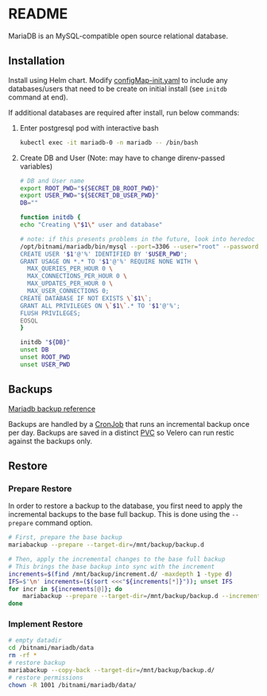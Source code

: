 # README

MariaDB is an MySQL-compatible open source relational database.

## Installation

Install using Helm chart. Modify [configMap-init.yaml](configMap-init.yaml) to include any
databases/users that need to be create on initial install (see `initdb` command at end).

If additional databases are required after install, run below commands:

1. Enter postgresql pod with interactive bash

   ```sh
   kubectl exec -it mariadb-0 -n mariadb -- /bin/bash
   ```

2. Create DB and User (Note: may have to change direnv-passed variables)

   ```sh
   # DB and User name
   export ROOT_PWD="${SECRET_DB_ROOT_PWD}"
   export USER_PWD="${SECRET_DB_USER_PWD}"
   DB=""

   function initdb {
   echo "Creating \"$1\" user and database"

   # note: if this presents problems in the future, look into heredoc indentations
   /opt/bitnami/mariadb/bin/mysql --port=3306 --user="root" --password="$ROOT_PWD" -v <<EOSQL
   CREATE USER '$1'@'%' IDENTIFIED BY '$USER_PWD';
   GRANT USAGE ON *.* TO '$1'@'%' REQUIRE NONE WITH \
     MAX_QUERIES_PER_HOUR 0 \
     MAX_CONNECTIONS_PER_HOUR 0 \
     MAX_UPDATES_PER_HOUR 0 \
     MAX_USER_CONNECTIONS 0;
   CREATE DATABASE IF NOT EXISTS \`$1\`;
   GRANT ALL PRIVILEGES ON \`$1\`.* TO '$1'@'%';
   FLUSH PRIVILEGES;
   EOSQL
   }

   initdb "${DB}"
   unset DB
   unset ROOT_PWD
   unset USER_PWD
   ```

## Backups

[Mariadb backup reference](https://mariadb.com/kb/en/incremental-backup-and-restore-with-mariabackup/)

Backups are handled by a [CronJob](cronjob-backup.yaml) that runs an incremental backup once per
day. Backups are saved in a distinct [PVC](pvc.yaml) so Velero can run restic against the backups
only.

## Restore

### Prepare Restore

In order to restore a backup to the database, you first need to apply the incremental backups to the
base full backup. This is done using the `--prepare` command option.

```sh
# First, prepare the base backup
mariabackup --prepare --target-dir=/mnt/backup/backup.d

# Then, apply the incremental changes to the base full backup
# This brings the base backup into sync with the increment
increments=$(find /mnt/backup/increment.d/ -maxdepth 1 -type d)
IFS=$'\n' increments=($(sort <<<"${increments[*]}")); unset IFS
for incr in ${increments[@]}; do
    mariabackup --prepare --target-dir=/mnt/backup/backup.d --incremental-dir=${incr}
done
```

### Implement Restore

```sh
# empty datadir
cd /bitnami/mariadb/data
rm -rf *
# restore backup
mariabackup --copy-back --target-dir=/mnt/backup/backup.d/
# restore permissions
chown -R 1001 /bitnami/mariadb/data/
```
